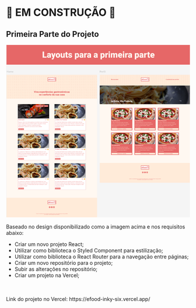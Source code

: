 # :hammer: EM CONSTRUÇÃO :hammer:

## Primeira Parte do Projeto

<img src="src/assets/images/readme/parte-um.png" alt="Parte visual do projeto, parte um">

Baseado no design disponibilizado como a imagem acima e nos requisitos abaixo:
<br>
- Criar um novo projeto React;
- Utilizar como biblioteca o Styled Component para estilização;
- Utilizar como biblioteca o React Router para a navegação entre páginas;
- Criar um novo repositório para o projeto;
- Subir as alterações no repositório;
- Criar um projeto na Vercel;
<br>
<br>
Link do projeto no Vercel: https://efood-inky-six.vercel.app/
